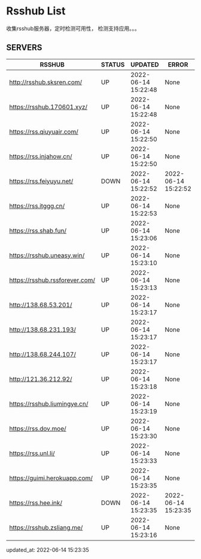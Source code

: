# Rsshub List

收集rsshub服务器，定时检测可用性， 检测支持应用。。。


## SERVERS

|  RSSHUB   | STATUS  | UPDATED  | ERROR  | TWITTER |  
|  ----  | ----  | ----  | ----  | ---- |  
| http://rsshub.sksren.com/ | UP | 2022-06-14 15:22:48 | None |OK|  
| https://rsshub.170601.xyz/ | UP | 2022-06-14 15:22:48 | None |OK|  
| https://rss.qiuyuair.com/ | UP | 2022-06-14 15:22:50 | None ||  
| https://rss.injahow.cn/ | UP | 2022-06-14 15:22:50 | None ||  
| https://rss.feiyuyu.net/ | DOWN | 2022-06-14 15:22:52 | 2022-06-14 15:22:52 |  
| https://rss.itggg.cn/ | UP | 2022-06-14 15:22:53 | None ||  
| https://rss.shab.fun/ | UP | 2022-06-14 15:23:06 | None |OK|  
| https://rsshub.uneasy.win/ | UP | 2022-06-14 15:23:10 | None |OK|  
| https://rsshub.rssforever.com/ | UP | 2022-06-14 15:23:13 | None |OK|  
| http://138.68.53.201/ | UP | 2022-06-14 15:23:17 | None ||  
| http://138.68.231.193/ | UP | 2022-06-14 15:23:17 | None ||  
| http://138.68.244.107/ | UP | 2022-06-14 15:23:17 | None ||  
| http://121.36.212.92/ | UP | 2022-06-14 15:23:18 | None ||  
| https://rsshub.liumingye.cn/ | UP | 2022-06-14 15:23:19 | None ||  
| https://rss.dov.moe/ | UP | 2022-06-14 15:23:30 | None |OK|  
| https://rss.unl.li/ | UP | 2022-06-14 15:23:33 | None ||  
| https://guimi.herokuapp.com/ | UP | 2022-06-14 15:23:35 | None ||  
| https://rss.hee.ink/ | DOWN | 2022-06-14 15:23:35 | 2022-06-14 15:23:35 |  
| https://rsshub.zsliang.me/ | UP | 2022-06-14 15:23:16 | None |OK|  
  

updated_at: 2022-06-14 15:23:35  
